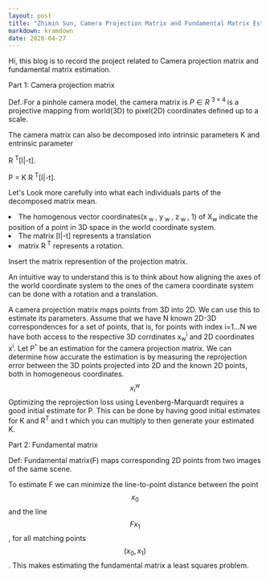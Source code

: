 ```yaml
---
layout: post
title: "Zhimin Sun, Camera Projection Matrix and Fundamental Matrix Estimation with RANSAC"
markdown: kramdown
date: 2020-04-27
---
```

<script type="text/javascript" src="http://cdn.mathjax.org/mathjax/latest/MathJax.js?config=default"></script>


Hi, this blog is to record the project related to Camera projection matrix and fundamental matrix estimation.

Part 1: Camera projection matrix

Def.:For a pinhole camera model, the camera matrix is ${P} \in {R}$ <sup> $3 \times 4$ </sup> is a projective mapping from world(3D) to pixel(2D) coordinates defined up to a scale.

The camera matrix can also be decomposed into intrinsic parameters K and entrinsic parameter

R <sup>T</sup>[I|-t].

P = K R <sup>T</sup>[I|-t]. 

Let's Look more carefully into what each individuals parts of the decomposed matrix mean.
<li>The homogenous vector coordinates(x<sub> w </sub>, y<sub> w </sub>, z<sub> w </sub>, 1) of X<sub>w</sub> indicate the position of a point in 3D space in the world coordinate system.</li> 
<li>The matrix [I|-t] represents a translation</li>
<li>matrix R<sup> T</sup> represents a rotation.</li>

Insert the matrix represention of the projection matrix.

An intuitive way to understand this is to think about how aligning the axes of the world coordinate system to the ones of the camera coordinate system can be done with a rotation and a translation.

A camera projection matrix maps points from 3D into 2D. We can use this to estimate its parameters. Assume that we have N known 2D-3D correspondences for a set of points, that is, for points with index i=1...N we have both access to the respective 3D corrdinates x<sub>w</sub><sup>i</sup> and 2D coordinates x<sup>i</sup>. Let P<sup>^</sup> be an estimation for the camera projection matrix. We can determine how accurate the estimation is by measuring the reprojection error between the 3D points projected into 2D and the known 2D points, both in homogeneous coordinates.
$$x_i^w$$
Optimizing the reprojection loss using Levenberg-Marquardt requires a good initial estimate for P. This can be done by having good initial estimates for K and R<sup>T</sup> and t which you can multiply to then generate your estimated K.

Part 2: Fundamental matrix

Def: Fundamental matrix(F) maps corresponding 2D points from two images of the same scene.

To estimate F we can minimize the line-to-point distance between the point $$x_0$$ and the line $$Fx_1$$, for all matching points $$(x_0, x_1)$$. This makes estimating the fundamental matrix a least squares problem.







